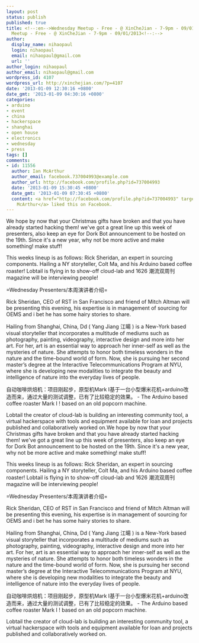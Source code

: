 ```yaml
---
layout: post
status: publish
published: true
title: <!--:en-->Wednesday Meetup - Free - @ XinCheJian - 7-9pm - 09/01/2013<!--:--><!--:zh-->Wednesday
  Meetup - Free - @ XinCheJian - 7-9pm - 09/01/2013<!--:-->
author:
  display_name: nihaopaul
  login: nihaopaul
  email: nihaopaul@gmail.com
  url: ''
author_login: nihaopaul
author_email: nihaopaul@gmail.com
wordpress_id: 4107
wordpress_url: http://xinchejian.com/?p=4107
date: '2013-01-09 12:30:16 +0800'
date_gmt: '2013-01-09 04:30:16 +0800'
categories:
- arduino
- event
- china
- hackerspace
- shanghai
- open house
- electronics
- wednesday
- press
tags: []
comments:
- id: 11556
  author: Ian McArthur
  author_email: facebook.737004993@example.com
  author_url: http://facebook.com/profile.php?id=737004993
  date: '2013-01-09 15:30:45 +0800'
  date_gmt: '2013-01-09 07:30:45 +0800'
  content: <a href="http://facebook.com/profile.php?id=737004993" target="_blank">Ian
    McArthur</a> liked this on Facebook.
---
```

<p><!--:en-->We hope by now that your Christmas gifts have broken and that you have already started hacking them! we've got a great line up this week of presenters, also keep an eye for Dork Bot announcement to be hosted on the 19th. Since it's a new year, why not be more active and make something! make stuff!</p>
<p>This weeks lineup is as follows: Rick Sheridan, an expert in sourcing components. Hailing a NY storyteller, Colt Ma, and his Arduino based coffee roaster! Lobtail is flying in to show-off cloud-lab and 1626 潮流双周刊 magazine will be interviewing people!</p>
<p>=Wednesday Presenters/本周演讲者介绍=</p>
<p>Rick Sheridan, CEO of RST in San Francisco and friend of Mitch Altman will be presenting this evening, his expertise is in management of sourcing for OEMS and i bet he has some hairy stories to share.</p>
<p>Hailing from Shanghai, China, Dd ( Yang Jiang 江暘 ) is a New-York based visual storyteller that incorporates a multitude of mediums such as photography, painting, videography, interactive design and more into her art. For her, art is an essential way to approach her inner-self as well as  the mysteries of nature. She attempts to honor both timeless wonders in the nature and the time-bound world of form. Now, she is pursuing her second master&rsquo;s degree at the Interactive Telecommunications Program at NYU, where she is developing new modalities to integrate the beauty and intelligence of nature into the everyday lives of people.</p>
<p>自动咖啡烘焙机：项目刚起步，原型机Mark I基于一台小型爆米花机+arduino改造而来，通过大量的测试调整，已有了比较稳定的效果。 - The Arduino based coffee roaster Mark I ! based on an old popcorn machine.</p>
<p>Lobtail the creator of cloud-lab is building an interesting community tool, a virtual hackerspace with tools and equipment available for loan and projects published and collaboratively worked on.<!--:--><!--:zh-->We hope by now that your Christmas gifts have broken and that you have already started hacking them! we've got a great line up this week of presenters, also keep an eye for Dork Bot announcement to be hosted on the 19th. Since it's a new year, why not be more active and make something! make stuff!</p>
<p>This weeks lineup is as follows: Rick Sheridan, an expert in sourcing components. Hailing a NY storyteller, Colt Ma, and his Arduino based coffee roaster! Lobtail is flying in to show-off cloud-lab and 1626 潮流双周刊 magazine will be interviewing people!</p>
<p>=Wednesday Presenters/本周演讲者介绍=</p>
<p>Rick Sheridan, CEO of RST in San Francisco and friend of Mitch Altman will be presenting this evening, his expertise is in management of sourcing for OEMS and i bet he has some hairy stories to share.</p>
<p>Hailing from Shanghai, China, Dd ( Yang Jiang 江暘 ) is a New-York based visual storyteller that incorporates a multitude of mediums such as photography, painting, videography, interactive design and more into her art. For her, art is an essential way to approach her inner-self as well as  the mysteries of nature. She attempts to honor both timeless wonders in the nature and the time-bound world of form. Now, she is pursuing her second master&rsquo;s degree at the Interactive Telecommunications Program at NYU, where she is developing new modalities to integrate the beauty and intelligence of nature into the everyday lives of people.</p>
<p>自动咖啡烘焙机：项目刚起步，原型机Mark I基于一台小型爆米花机+arduino改造而来，通过大量的测试调整，已有了比较稳定的效果。 - The Arduino based coffee roaster Mark I ! based on an old popcorn machine.</p>
<p>Lobtail the creator of cloud-lab is building an interesting community tool, a virtual hackerspace with tools and equipment available for loan and projects published and collaboratively worked on.<!--:--></p>
